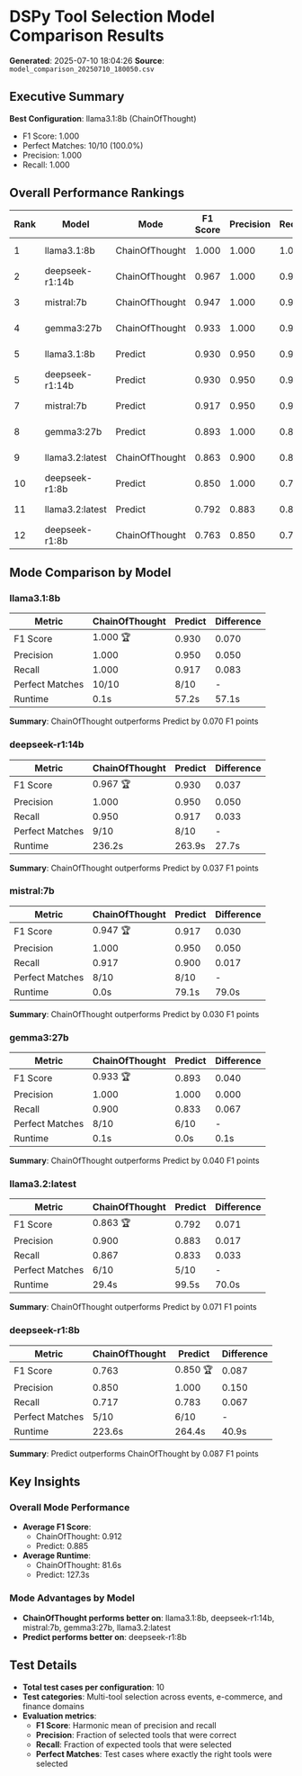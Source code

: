 # DSPy Tool Selection Model Comparison Results

**Generated**: 2025-07-10 18:04:26
**Source**: `model_comparison_20250710_180050.csv`

## Executive Summary

**Best Configuration**: llama3.1:8b (ChainOfThought)
- F1 Score: 1.000
- Perfect Matches: 10/10 (100.0%)
- Precision: 1.000
- Recall: 1.000

## Overall Performance Rankings

| Rank | Model | Mode | F1 Score | Precision | Recall | Perfect Matches | Runtime |
|------|-------|------|----------|-----------|--------|----------------|---------|
| 1 | llama3.1:8b | ChainOfThought | 1.000 | 1.000 | 1.000 | 10/10 (100.0%) | 0.1s |
| 2 | deepseek-r1:14b | ChainOfThought | 0.967 | 1.000 | 0.950 | 9/10 (90.0%) | 236.2s |
| 3 | mistral:7b | ChainOfThought | 0.947 | 1.000 | 0.917 | 8/10 (80.0%) | 0.0s |
| 4 | gemma3:27b | ChainOfThought | 0.933 | 1.000 | 0.900 | 8/10 (80.0%) | 0.1s |
| 5 | llama3.1:8b | Predict | 0.930 | 0.950 | 0.917 | 8/10 (80.0%) | 57.2s |
| 5 | deepseek-r1:14b | Predict | 0.930 | 0.950 | 0.917 | 8/10 (80.0%) | 263.9s |
| 7 | mistral:7b | Predict | 0.917 | 0.950 | 0.900 | 8/10 (80.0%) | 79.1s |
| 8 | gemma3:27b | Predict | 0.893 | 1.000 | 0.833 | 6/10 (60.0%) | 0.0s |
| 9 | llama3.2:latest | ChainOfThought | 0.863 | 0.900 | 0.867 | 6/10 (60.0%) | 29.4s |
| 10 | deepseek-r1:8b | Predict | 0.850 | 1.000 | 0.783 | 6/10 (60.0%) | 264.4s |
| 11 | llama3.2:latest | Predict | 0.792 | 0.883 | 0.833 | 5/10 (50.0%) | 99.5s |
| 12 | deepseek-r1:8b | ChainOfThought | 0.763 | 0.850 | 0.717 | 5/10 (50.0%) | 223.6s |

## Mode Comparison by Model

### llama3.1:8b

| Metric | ChainOfThought | Predict | Difference |
|--------|----------------|---------|------------|
| F1 Score | 1.000 🏆 | 0.930  | 0.070 |
| Precision | 1.000 | 0.950 | 0.050 |
| Recall | 1.000 | 0.917 | 0.083 |
| Perfect Matches | 10/10 | 8/10 | - |
| Runtime | 0.1s | 57.2s | 57.1s |

**Summary**: ChainOfThought outperforms Predict by 0.070 F1 points

### deepseek-r1:14b

| Metric | ChainOfThought | Predict | Difference |
|--------|----------------|---------|------------|
| F1 Score | 0.967 🏆 | 0.930  | 0.037 |
| Precision | 1.000 | 0.950 | 0.050 |
| Recall | 0.950 | 0.917 | 0.033 |
| Perfect Matches | 9/10 | 8/10 | - |
| Runtime | 236.2s | 263.9s | 27.7s |

**Summary**: ChainOfThought outperforms Predict by 0.037 F1 points

### mistral:7b

| Metric | ChainOfThought | Predict | Difference |
|--------|----------------|---------|------------|
| F1 Score | 0.947 🏆 | 0.917  | 0.030 |
| Precision | 1.000 | 0.950 | 0.050 |
| Recall | 0.917 | 0.900 | 0.017 |
| Perfect Matches | 8/10 | 8/10 | - |
| Runtime | 0.0s | 79.1s | 79.0s |

**Summary**: ChainOfThought outperforms Predict by 0.030 F1 points

### gemma3:27b

| Metric | ChainOfThought | Predict | Difference |
|--------|----------------|---------|------------|
| F1 Score | 0.933 🏆 | 0.893  | 0.040 |
| Precision | 1.000 | 1.000 | 0.000 |
| Recall | 0.900 | 0.833 | 0.067 |
| Perfect Matches | 8/10 | 6/10 | - |
| Runtime | 0.1s | 0.0s | 0.1s |

**Summary**: ChainOfThought outperforms Predict by 0.040 F1 points

### llama3.2:latest

| Metric | ChainOfThought | Predict | Difference |
|--------|----------------|---------|------------|
| F1 Score | 0.863 🏆 | 0.792  | 0.071 |
| Precision | 0.900 | 0.883 | 0.017 |
| Recall | 0.867 | 0.833 | 0.033 |
| Perfect Matches | 6/10 | 5/10 | - |
| Runtime | 29.4s | 99.5s | 70.0s |

**Summary**: ChainOfThought outperforms Predict by 0.071 F1 points

### deepseek-r1:8b

| Metric | ChainOfThought | Predict | Difference |
|--------|----------------|---------|------------|
| F1 Score | 0.763  | 0.850 🏆 | 0.087 |
| Precision | 0.850 | 1.000 | 0.150 |
| Recall | 0.717 | 0.783 | 0.067 |
| Perfect Matches | 5/10 | 6/10 | - |
| Runtime | 223.6s | 264.4s | 40.9s |

**Summary**: Predict outperforms ChainOfThought by 0.087 F1 points

## Key Insights

### Overall Mode Performance

- **Average F1 Score**:
  - ChainOfThought: 0.912
  - Predict: 0.885
- **Average Runtime**:
  - ChainOfThought: 81.6s
  - Predict: 127.3s

### Mode Advantages by Model

- **ChainOfThought performs better on**: llama3.1:8b, deepseek-r1:14b, mistral:7b, gemma3:27b, llama3.2:latest
- **Predict performs better on**: deepseek-r1:8b

## Test Details

- **Total test cases per configuration**: 10
- **Test categories**: Multi-tool selection across events, e-commerce, and finance domains
- **Evaluation metrics**:
  - **F1 Score**: Harmonic mean of precision and recall
  - **Precision**: Fraction of selected tools that were correct
  - **Recall**: Fraction of expected tools that were selected
  - **Perfect Matches**: Test cases where exactly the right tools were selected

